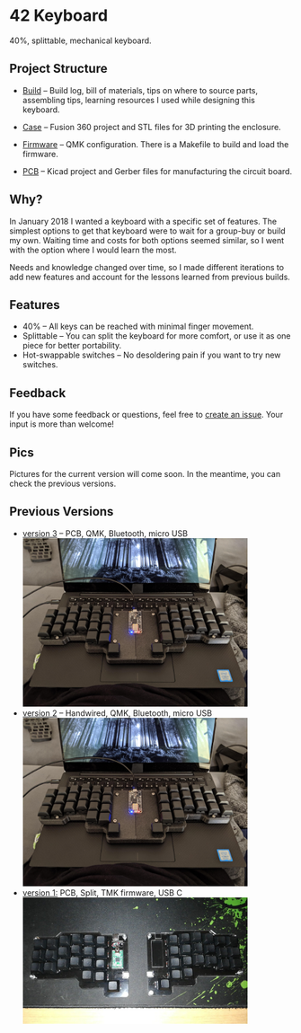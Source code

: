 # 42 Keyboard

40%, splittable, mechanical keyboard.

## Project Structure

- [Build](./build/README.md) – Build log, bill of materials, tips on where to
  source parts, assembling tips, learning resources I used while designing this
  keyboard.

- [Case](./case/README.md) – Fusion 360 project and STL files for 3D printing
  the enclosure.

- [Firmware](./firmware/README.md) – QMK configuration. There is a Makefile to
  build and load the firmware.

- [PCB](./pcb/README.md) – Kicad project and Gerber files for manufacturing the
  circuit board.

## Why?

In January 2018 I wanted a keyboard with a specific set of features. The
simplest options to get that keyboard were to wait for a group-buy or build my
own. Waiting time and costs for both options seemed similar, so I went with the
option where I would learn the most.

Needs and knowledge changed over time, so I made different iterations to add new
features and account for the lessons learned from previous builds.

## Features

- 40% – All keys can be reached with minimal finger movement.
- Splittable – You can split the keyboard for more comfort, or use it as one
  piece for better portability.
- Hot-swappable switches – No desoldering pain if you want to try new switches.

## Feedback

If you have some feedback or questions, feel free to [create an issue](https://github.com/nglgzz/42/issues/new). Your input is more than welcome!

## Pics

Pictures for the current version will come soon. In the meantime, you can check
the previous versions.

## Previous Versions

- [version 3](https://github.com/nglgzz/42/tree/rev-3) –
  PCB, QMK, Bluetooth, micro USB
  <br/><img alt="v3 picture" src="https://github.com/nglgzz/42/blob/rev-3/42.jpg?raw=true" width="400">
- [version 2](https://github.com/nglgzz/42/tree/rev-2) –
  Handwired, QMK, Bluetooth, micro USB
  <br/><img alt="v2 picture"  src="https://github.com/nglgzz/42/blob/rev-2/42.jpg?raw=true" width="400">
- [version 1:](https://github.com/nglgzz/42/tree/rev-1)
  PCB, Split, TMK firmware, USB C
  <br/><img alt="v1 picture" src="https://raw.githubusercontent.com/nglgzz/42/rev-1/42.jpeg" width="400">
